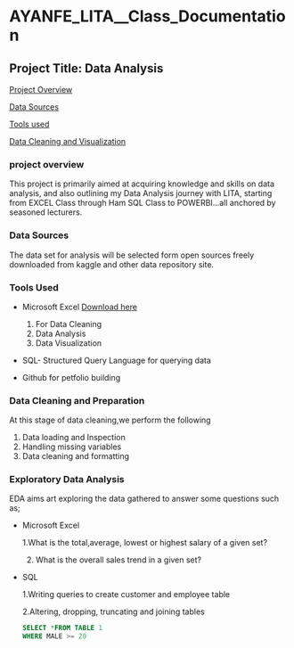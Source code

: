 # AYANFE_LITA__Class_Documentation

## Project Title: Data Analysis

[Project Overview](project_ovrview)

[Data Sources](data_sources)

[Tools used](tools-used)

[Data Cleaning and Visualization](data_cleaning_and_visualization)

### project overview
This project is primarily aimed at acquiring knowledge and skills on data analysis, and also outlining my Data Analysis journey with LITA, starting from EXCEL Class through Ham SQL Class to POWERBI...all anchored by seasoned lecturers.

### Data Sources
The data set for analysis will be selected form open sources freely downloaded from kaggle and other data repository site.


### Tools Used
- Microsoft Excel [Download here](https://www.microsoft.com)
   1. For Data Cleaning
   2. Data Analysis
   3. Data Visualization

- SQL- Structured Query Language for querying data

- Github for petfolio building

### Data Cleaning and Preparation
At this stage of data cleaning,we perform the following
1. Data loading and Inspection
2. Handling missing variables
3. Data cleaning and formatting
 
### Exploratory Data Analysis
EDA aims art exploring the data gathered to answer some questions such as;

- Microsoft Excel

   1.What is the total,average, lowest or highest salary of a given set?

   2. What is the overall sales trend in a given set?

- SQL

   1.Writing queries  to create customer and employee table

   2.Altering, dropping, truncating and joining tables

  ```SQL
  SELECT *FROM TABLE 1
  WHERE MALE >= 20


